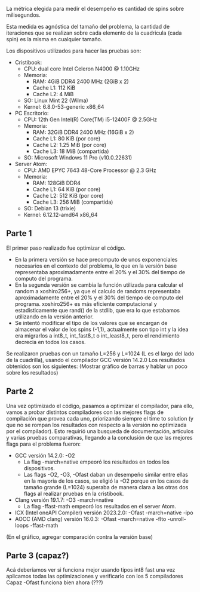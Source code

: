 
La métrica elegida para medir el desempeño es cantidad de spins sobre milisegundos. 

Esta medida es agnóstica del tamaño del problema, la cantidad de iteraciones que se realizan sobre cada elemento de la cuadricula (cada spin) es la misma en cualquier tamaño.

Los dispositivos utilizados para hacer las pruebas son:
- Cristibook: 
  - CPU: dual core Intel Celeron N4000 @ 1.10GHz
  - Memoria:
    - RAM: 4GiB DDR4 2400 MHz (2GiB x 2)
    - Cache L1: 112 KiB
    - Cache L2: 4 MiB
  - SO: Linux Mint 22 (Wilma)
  - Kernel: 6.8.0-53-generic x86_64
- PC Escritorio:
  - CPU: 12th Gen Intel(R) Core(TM) i5-12400F @ 2.5GHz
  - Memoria:
    - RAM: 32GiB DDR4 2400 MHz (16GiB x 2)
    - Cache L1: 80 KiB (por core)
    - Cache L2: 1.25 MiB (por core)
    - Cache L3: 18 MiB (compartida)
  - SO: Microsoft Windows 11 Pro (v10.0.22631)
- Server Atom:
  - CPU: AMD EPYC 7643 48-Core Processor @ 2.3 GHz
  - Memoria:
    - RAM: 128GiB DDR4
    - Cache L1: 64 KiB (por core)
    - Cache L2: 512 KiB (por core)
    - Cache L3: 256 MiB (compartida)
  - SO: Debian 13 (trixie)
  - Kernel: 6.12.12-amd64 x86_64

## Parte 1

El primer paso realizado fue optimizar el código. 

- En la primera versión se hace precomputo de unos exponenciales necesarios en el contexto del problema, lo que en la versión base representaba aproximadamente entre el 20% y el 30% del tiempo de computo del programa.
- En la segunda versión se cambia la función utilizada para calcular el random a xoshiro256+, ya que el calculo de randoms representaba aproximadamente entre el 20% y el 30% del tiempo de computo del programa. xoshiro256+ es más eficiente computacional y estadisticamente que rand() de la stdlib, que era lo que estabamos utilizando en la versión anterior.
- Se intentó modificar el tipo de los valores que se encargan de almacenar el valor de los spins (-1,1), actualmente son tipo int y la idea era migrarlos a int8_t, int_fast8_t o int_least8_t, pero el rendimiento decrecia en todos los casos.

Se realizaron pruebas con un tamaño L=256 y L=1024 (L es el largo del lado de la cuadrilla), usando el compilador GCC versión 14.2.0
Los resultados obtenidos son los siguientes: (Mostrar gráfico de barras y hablar un poco sobre los resultados)

## Parte 2

Una vez optimizado el código, pasamos a optimizar el compilador, para ello, vamos a probar distintos compiladores con las mejores flags de compilación que provea cada uno, priorizando siempre el time to solution (y que no se rompan los resultados con respecto a la versión no optimizada por el compilador). Esto requirió una busqueda de documentación, articulos y varias pruebas comparativas, llegando a la conclusión de que las mejores flags para el problema fueron:
- GCC versión 14.2.0: -O2
  - La flag -march=native empeoró los resultados en todos los dispositivos.
  - Las flags -O2, -O3, -Ofast daban un desempeño similar entre ellas en la mayoria de los casos, se eligió la -O2 porque en los casos de tamaño grande (L=1024) superaba de manera clara a las otras dos flags al realizar pruebas en la cristibook.
- Clang versión 19.1.7: -O3 -march=native
  - La flag -ffast-math empeoró los resultados en el server Atom.
- ICX (Intel oneAPI Compiler) versión 2023.2.0: -Ofast -march=native -ipo
- AOCC (AMD clang) versión 16.0.3: -Ofast -march=native -flto -unroll-loops -ffast-math 

(En el gráfico, agregar comparación contra la versión base)

## Parte 3 (capaz?)
Acá deberíamos ver si funciona mejor usando tipos int8 fast una vez aplicamos todas las optimizaciones y verificarlo con los 5 compiladores
Capaz -Ofast funciona bien ahora (???)
